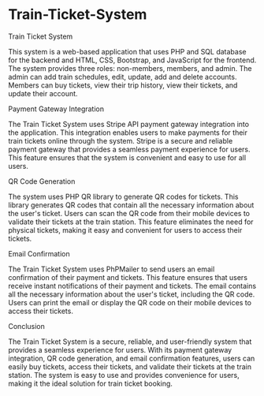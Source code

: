 # Train-Ticket-System
Train Ticket System

This system is a web-based application that uses PHP and SQL database for the backend and HTML, CSS, Bootstrap, and JavaScript for the frontend. The system provides three roles: non-members, members, and admin. The admin can add train schedules, edit, update, add and delete accounts. Members can buy tickets, view their trip history, view their tickets, and update their account.

Payment Gateway Integration

The Train Ticket System uses Stripe API payment gateway integration into the application. This integration enables users to make payments for their train tickets online through the system. Stripe is a secure and reliable payment gateway that provides a seamless payment experience for users. This feature ensures that the system is convenient and easy to use for all users.

QR Code Generation

The system uses PHP QR library to generate QR codes for tickets. This library generates QR codes that contain all the necessary information about the user's ticket. Users can scan the QR code from their mobile devices to validate their tickets at the train station. This feature eliminates the need for physical tickets, making it easy and convenient for users to access their tickets.

Email Confirmation

The Train Ticket System uses PhPMailer to send users an email confirmation of their payment and tickets. This feature ensures that users receive instant notifications of their payment and tickets. The email contains all the necessary information about the user's ticket, including the QR code. Users can print the email or display the QR code on their mobile devices to access their tickets.

Conclusion

The Train Ticket System is a secure, reliable, and user-friendly system that provides a seamless experience for users. With its payment gateway integration, QR code generation, and email confirmation features, users can easily buy tickets, access their tickets, and validate their tickets at the train station. The system is easy to use and provides convenience for users, making it the ideal solution for train ticket booking.
